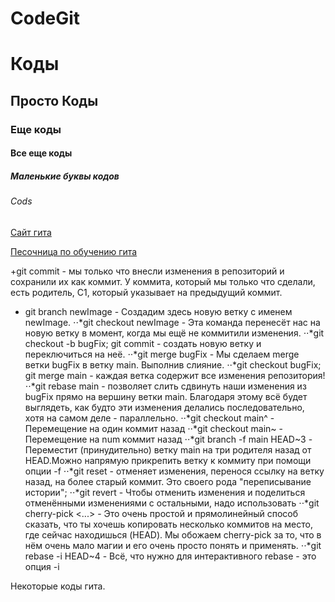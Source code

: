 # CodeGit
# Коды
## Просто Коды
### Еще коды
#### Все еще коды
##### Маленькие буквы кодов
###### Cods
[Сайт гита](https://github.com)

[Песочница по обучению гита](https://learngitbranching.js.org/?locale=ru_RU "learngitbranching")

+git commit - мы только что внесли изменения в репозиторий и сохранили их как коммит. У коммита, который мы только что сделали, есть родитель, С1, который указывает на предыдущий коммит.
+ git branch newImage - Создадим здесь новую ветку с именем newImage.
⋅⋅*git checkout newImage - Эта команда перенесёт нас на новую ветку в момент, когда мы ещё не коммитили изменения.
⋅⋅*git checkout -b bugFix; git commit - создать новую ветку и переключиться на неё.
⋅⋅*git merge bugFix - Мы сделаем merge ветки bugFix в ветку main. Выполнив слияние.
⋅⋅*git checkout bugFix; git merge main - каждая ветка содержит все изменения репозитория!
⋅⋅*git rebase main - позволяет слить сдвинуть наши изменения из bugFix прямо на вершину ветки main. Благодаря этому всё будет выглядеть, как будто эти изменения делались последовательно, хотя на самом деле - параллельно.
⋅⋅*git checkout main^ - Перемещение на один коммит назад
⋅⋅*git checkout main~<num> - Перемещение на num коммит назад
⋅⋅*git branch -f main HEAD~3 - Переместит (принудительно) ветку main на три родителя назад от HEAD.Можно напрямую прикрепить ветку к коммиту при помощи опции -f
⋅⋅*git reset - отменяет изменения, перенося ссылку на ветку назад, на более старый коммит. Это своего рода "переписывание истории"; 
⋅⋅*git revert - Чтобы отменить изменения и поделиться отменёнными изменениями с остальными, надо использовать 
⋅⋅*git cherry-pick <Commit1> <Commit2> <...> - Это очень простой и прямолинейный способ сказать, что ты хочешь копировать несколько коммитов на место, где сейчас находишься (HEAD). Мы обожаем cherry-pick за то, что в нём очень мало магии и его очень просто понять и применять.
⋅⋅*git rebase -i HEAD~4 - Всё, что нужно для интерактивного rebase - это опция -i


Некоторые коды гита.
